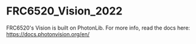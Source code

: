 # FRC6520_Vision_2022
 
FRC6520's Vision is built on PhotonLib. For more info, read the docs here: https://docs.photonvision.org/en/
